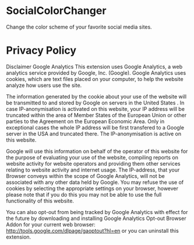 <meta name="google-site-verification" content="_IJ4FhZvFjdMMX63moWDeIAJdP_5DrBUL8CKG3yulhA" />

# SocialColorChanger
Change the color scheme of your favorite social media sites.

# Privacy Policy

Disclaimer Google Analytics This extension uses Google Analytics, a web analytics service provided by Google, Inc. (Google). Google Analytics uses cookies, which are text files placed on your computer, to help the website analyze how users use the site.

The information generated by the cookie about your use of the website will be transmitted to and stored by Google on servers in the United States . In case IP-anonymisation is activated on this website, your IP address will be truncated within the area of Member States of the European Union or other parties to the Agreement on the European Economic Area. Only in exceptional cases the whole IP address will be first transfered to a Google server in the USA and truncated there. The IP-anonymisation is active on this website.

Google will use this information on behalf of the operator of this website for the purpose of evaluating your use of the website, compiling reports on website activity for website operators and providing them other services relating to website activity and internet usage. The IP-address, that your Browser conveys within the scope of Google Analytics, will not be associated with any other data held by Google. You may refuse the use of cookies by selecting the appropriate settings on your browser, however please note that if you do this you may not be able to use the full functionality of this website.

You can also opt-out from being tracked by Google Analytics with effect for the future by downloading and installing Google Analytics Opt-out Browser Addon for your current web browser: http://tools.google.com/dlpage/gaoptout?hl=en or you can uninstall this extension.
